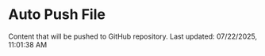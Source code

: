 # Auto Push File

Content that will be pushed to GitHub repository.
Last updated: 07/22/2025, 11:01:38 AM